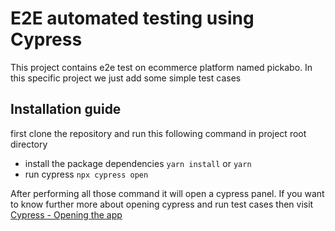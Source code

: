 # E2E automated testing using Cypress

This project contains e2e test on ecommerce platform named pickabo. In this specific project we just add some simple test cases


## Installation guide

first clone the repository and run this following command in project root directory

- install the package dependencies
``` yarn install ``` or ```yarn```
- run cypress
``` npx cypress open ```

After performing all those command it will open a cypress panel. If you want to know further more about opening cypress and run test cases then visit [Cypress - Opening the app](https://docs.cypress.io/guides/getting-started/opening-the-app)


